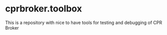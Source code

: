 # cprbroker.toolbox

This is a repository with nice to have tools for testing and debugging of CPR Broker